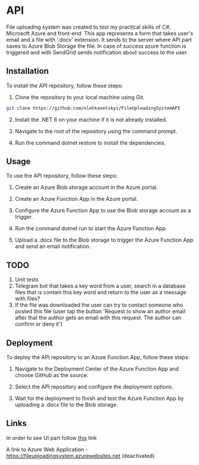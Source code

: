 # API

File uploading system was created to test my practical skills of C#, Microsoft Azure and front-end.
This app represents a form that takes user's email and a file with '.docx' extension. It sends to the server where API part saves to Azure Blob Storage the file. In case of success azure function is triggered and with SendGrid sends notification about success to the user.

## Installation
To install the API repository, follow these steps:

1. Clone the repository to your local machine using Git.

```bash
git clone https://github.com/olehkavetskyi/FileUploadingSystemAPI
```

2. Install the .NET 6 on your machine if it is not already installed.

3. Navigate to the root of the repository using the command prompt.

4. Run the command dotnet restore to install the dependencies.

## Usage
To use the API repository, follow these steps:

1. Create an Azure Blob storage account in the Azure portal.

2. Create an Azure Function App in the Azure portal.

3. Configure the Azure Function App to use the Blob storage account as a trigger.

4. Run the command dotnet run to start the Azure Function App.

5. Upload a .docx file to the Blob storage to trigger the Azure Function App and send an email notification.

## TODO

1. Unit tests
2. Telegram bot that takes a key word from a user, search in a database files that is contain this key word and return to the user as a message with files?
3. If the file was downloaded the user can try to contact someone who posted this file (user tap the button 'Request to show an author email after that the author gets an email with this request. The author can confirm or deny it') 

## Deployment
To deploy the API repository to an Azure Function App, follow these steps:

1. Navigate to the Deployment Center of the Azure Function App and choose GitHub as the source.

2. Select the API repository and configure the deployment options.

3. Wait for the deployment to finish and test the Azure Function App by uploading a .docx file to the Blob storage.

## Links

In order to see UI part follow [this](https://github.com/olehkavetskyi/FileUploadingSystemUI) link

A link to Azure Web Application - https://fileuploadingsystem.azurewebsites.net (deactivated)
